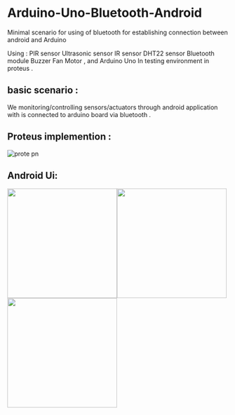 # Arduino-Uno-Bluetooth-Android
Minimal scenario for using of bluetooth for establishing connection between android and Arduino

Using : 
PIR sensor 
Ultrasonic sensor
IR sensor 
DHT22 sensor
Bluetooth module
Buzzer
Fan 
Motor , and
Arduino Uno
In testing environment in proteus .

## basic scenario :

We monitoring/controlling sensors/actuators through android application with is connected to arduino board via bluetooth .

## Proteus implemention :

![prote pn](https://user-images.githubusercontent.com/56604822/179461033-150a8ee7-aeb7-4748-9c81-84fb27d3df60.png)

## Android Ui:

<img src="https://user-images.githubusercontent.com/56604822/179461146-c56a1aef-b7dc-4503-bc8f-18eed9b91c34.png" width="250" ><img src="https://user-images.githubusercontent.com/56604822/179461137-182e8939-8241-46c0-9e8b-066d8912bae2.png " width="250" ><img src="https://user-images.githubusercontent.com/56604822/179461120-cba06ba5-cd6d-4dad-a99a-164f37e5c6d2.png " width="250" >
